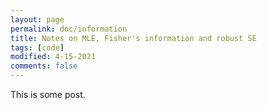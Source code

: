 ```yaml
---
layout: page
permalink: doc/information
title: Notes on MLE, Fisher's information and robust SE
tags: [code]
modified: 4-15-2021
comments: false
---
```


This is some post.